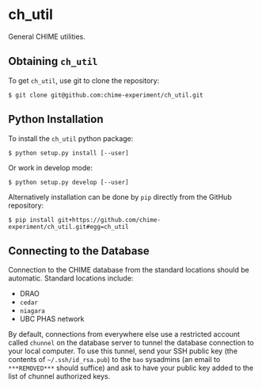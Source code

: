 # ch_util

General CHIME utilities.

## Obtaining `ch_util`

To get `ch_util`, use git to clone the repository:

	$ git clone git@github.com:chime-experiment/ch_util.git


## Python Installation

To install the `ch_util` python package:

	$ python setup.py install [--user]

Or work in develop mode:

	$ python setup.py develop [--user]

Alternatively installation can be done by `pip` directly from the GitHub repository:

    $ pip install git+https://github.com/chime-experiment/ch_util.git#egg=ch_util


## Connecting to the Database

Connection to the CHIME database from the standard locations should be automatic.  Standard
locations include:

* DRAO
* `cedar`
* `niagara`
* UBC PHAS network

By default, connections from everywhere else use a restricted account called `chunnel` on the
database server to tunnel the database connection to your local computer.  To use this tunnel, send
your SSH public key (the contents of `~/.ssh/id_rsa.pub`) to the `bao` sysadmins (an email to
`***REMOVED***` should suffice) and ask to have your public key added to the list of
chunnel authorized keys.
